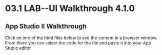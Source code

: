 # 03.1 LAB--UI Walkthrough 4.1.0

## App Studio II Walkthrough 

Click on one of the html files below to see the content in a browser window. 
From there you can select the code for the file and paste it into your App Studio editor 
